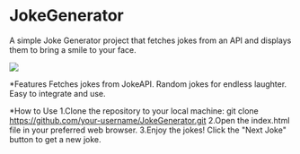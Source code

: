 # JokeGenerator

A simple Joke Generator project that fetches jokes from an API and displays them to bring a smile to your face.

![](https://i.imgur.com/vWwuTTp.png)

*Features
Fetches jokes from JokeAPI.
Random jokes for endless laughter.
Easy to integrate and use.

*How to Use
1.Clone the repository to your local machine:
git clone https://github.com/your-username/JokeGenerator.git
2.Open the index.html file in your preferred web browser.
3.Enjoy the jokes! Click the "Next Joke" button to get a new joke.
